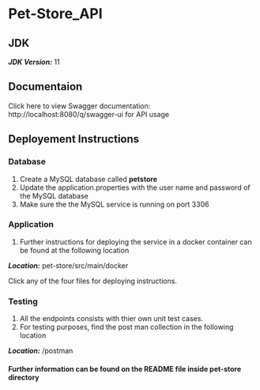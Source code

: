 # Pet-Store_API

## JDK
**_JDK Version:_** 11

## Documentaion 

Click here to view Swagger documentation: http://localhost:8080/q/swagger-ui for API usage

## Deployement Instructions

### Database
1. Create a MySQL database called **petstore**
2. Update the application.properties with the user name and password of the MySQL database
3. Make sure the the MySQL service is running on port 3306

### Application
1. Further instructions for deploying the service in a docker container can be found at the following location

**_Location:_** pet-store/src/main/docker

Click any of the four files for deploying instructions.

### Testing 
1. All the endpoints consists with thier own unit test cases.
2. For testing purposes, find the post man collection in the following location

**_Location:_** /postman

#### Further information can be found on the README file inside pet-store directory

